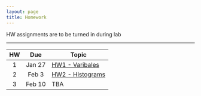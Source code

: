 ```yaml
---
layout: page
title: Homework
---
```


HW assignments are to be turned in during lab

<hr>

<table>
  <thead>
    <tr>
      <th>HW</th>
      <th>Due</th>
      <th>Topic</th>
    </tr>
  </thead>
  <tbody>
    <tr>
      <td align="center">1</td>
      <td align="center">Jan 27</td>
      <td><a href="stat2-hw01-questions.pdf">HW1 - Varibales</a></td>
    </tr>
    <tr>
      <td align="center">2</td>
      <td align="center">Feb 3</td>
      <td><a href="stat2-hw02-questions.pdf">HW2 - Histograms</a></td>
    </tr>
    <tr>
      <td align="center">3</td>
      <td align="center">Feb 10</td>
      <td>TBA</td>
    </tr>
  </tbody>
 </table>
